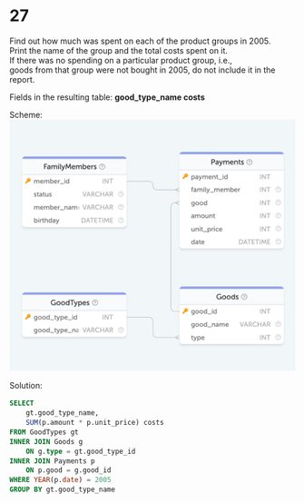 # 27

Find out how much was spent on each of the product groups in 2005.  
Print the name of the group and the total costs spent on it.  
If there was no spending on a particular product group, i.e.,   
goods from that group were not bought in 2005, do not include it in the report.

Fields in the resulting table: **good_type_name costs**

Scheme:  
![family.png](..%2Fschemes%2Ffamily.png)

Solution:  
```sql
SELECT
    gt.good_type_name,
    SUM(p.amount * p.unit_price) costs
FROM GoodTypes gt
INNER JOIN Goods g
    ON g.type = gt.good_type_id
INNER JOIN Payments p
    ON p.good = g.good_id
WHERE YEAR(p.date) = 2005
GROUP BY gt.good_type_name
```